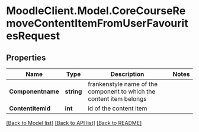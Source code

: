 # MoodleClient.Model.CoreCourseRemoveContentItemFromUserFavouritesRequest

## Properties

Name | Type | Description | Notes
------------ | ------------- | ------------- | -------------
**Componentname** | **string** | frankenstyle name of the component to which the content item belongs | 
**Contentitemid** | **int** | id of the content item | 

[[Back to Model list]](../README.md#documentation-for-models) [[Back to API list]](../README.md#documentation-for-api-endpoints) [[Back to README]](../README.md)

